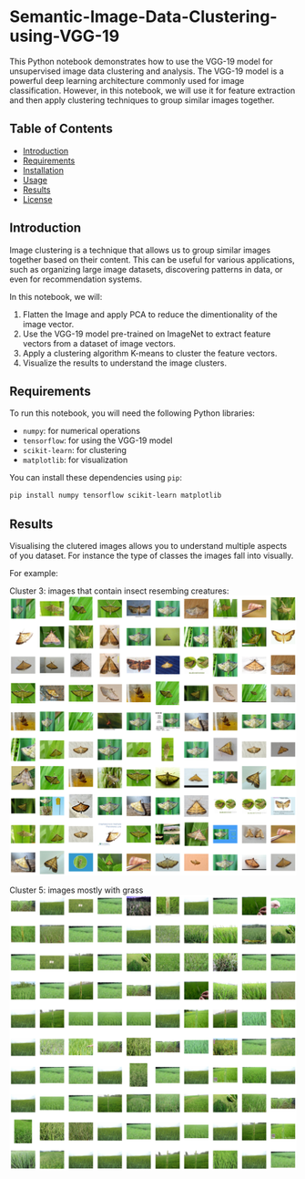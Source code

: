 # Semantic-Image-Data-Clustering-using-VGG-19

This Python notebook demonstrates how to use the VGG-19 model for unsupervised image data clustering and analysis. The VGG-19 model is a powerful deep learning architecture commonly used for image classification. However, in this notebook, we will use it for feature extraction and then apply clustering techniques to group similar images together.

## Table of Contents

- [Introduction](#introduction)
- [Requirements](#requirements)
- [Installation](#installation)
- [Usage](#usage)
- [Results](#results)
- [License](#license)

## Introduction

Image clustering is a technique that allows us to group similar images together based on their content. This can be useful for various applications, such as organizing large image datasets, discovering patterns in data, or even for recommendation systems.

In this notebook, we will:

1. Flatten the Image and apply PCA to reduce the dimentionality of the image vector.
2. Use the VGG-19 model pre-trained on ImageNet to extract feature vectors from a dataset of image vectors.
3. Apply a clustering algorithm K-means to cluster the feature vectors.
4. Visualize the results to understand the image clusters.

## Requirements

To run this notebook, you will need the following Python libraries:

- `numpy`: for numerical operations
- `tensorflow`: for using the VGG-19 model
- `scikit-learn`: for clustering
- `matplotlib`: for visualization

You can install these dependencies using `pip`:

```bash
pip install numpy tensorflow scikit-learn matplotlib
```

## Results

Visualising the clutered images allows you to understand multiple aspects of you dataset. For instance the type of classes the images fall into visually.

For example:

Cluster 3: images that contain insect resembing creatures:
![Insects](images/cluster3.png)

Cluster 5: images mostly with grass
![Grass](images/cluster5.png)
